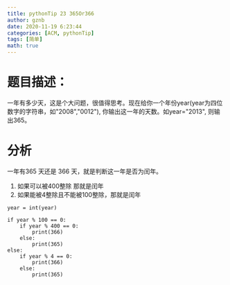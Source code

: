 ```yaml
---
title: pythonTip 23 365Or366
author: gznb
date: 2020-11-19 6:23:44
categories: [ACM, pythonTip]
tags: [简单]
math: true
---
```


# 题目描述：
一年有多少天，这是个大问题，很值得思考。现在给你一个年份year(year为四位数字的字符串，如"2008","0012"), 你输出这一年的天数。如year="2013", 则输出365。

# 分析 

一年有365 天还是 366 天，就是判断这一年是否为闰年。


1. 如果可以被400整除 那就是闰年
2. 如果能被4整除且不能被100整除，那就是闰年


```python3
year = int(year)

if year % 100 == 0:
    if year % 400 == 0:
        print(366)
    else:
        print(365)
else:
    if year % 4 == 0:
        print(366)
    else:
        print(365)
```